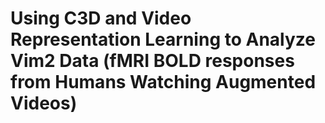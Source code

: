 # Using C3D and Video Representation Learning to Analyze Vim2 Data (fMRI BOLD responses from Humans Watching Augmented Videos)
